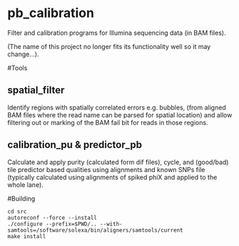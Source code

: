 pb_calibration
==============

Filter and calibration programs for Illumina sequencing data (in BAM files).

(The name of this project no longer fits its functionality well so it may change...).

#Tools

## spatial_filter

Identify regions with spatially correlated errors e.g. bubbles, (from aligned BAM files where the read name can be parsed for spatial location) and allow filtering out or marking of the BAM fail bit for reads in those regions.

## calibration_pu & predictor_pb

Calculate and apply purity (calculated form dif files), cycle, and (good/bad) tile predictor based qualities using alignments and known SNPs file (typically calculated using alignments of spiked phiX and applied to the whole lane).


#Building

    cd src
    autoreconf --force --install
    ./configure --prefix=$PWD/.. --with-samtools=/software/solexa/bin/aligners/samtools/current
    make install

